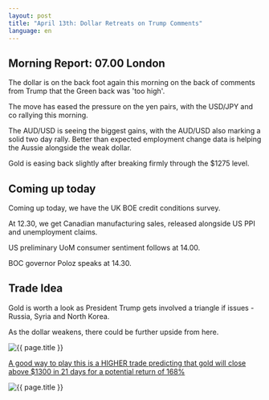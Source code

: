 ```yaml
---
layout: post
title: "April 13th: Dollar Retreats on Trump Comments"
language: en
---
```

## Morning Report: 07.00 London

The dollar is on the back foot again this morning on the back of comments from Trump that the Green back was 'too high'.

The move has eased the pressure on the yen pairs, with the USD/JPY and co rallying this morning. 

The AUD/USD is seeing the biggest gains, with the AUD/USD also marking a solid two day rally. Better than expected employment change data is helping the Aussie alongside the weak dollar. 

Gold is easing back slightly after breaking firmly through the $1275 level.  


## Coming up today

Coming up today, we have the UK BOE credit conditions survey.

At 12.30, we get Canadian manufacturing sales, released alongside US PPI and unemployment claims. 

US preliminary UoM consumer sentiment follows at 14.00. 

BOC governor Poloz speaks at 14.30.


## Trade Idea

Gold is worth a look as President Trump gets involved a triangle if issues - Russia, Syria and North Korea. 

As the dollar weakens, there could be further upside from here. 

<img class="post-image" src="{{ site.url }}/images/2017-04-13_07-01-45.jpg" alt="{{ page.title }}" title="{{ page.title }}">

<a href="%LINK%%?currency=GBP&market=metals&duration_amount=21&duration_units=d&amount=10&amount_type=payout&expiry_type=duration&underlying=frxXAUUSD&formname=higherlower&barrier=1300" target="_blank">A good way to play this is a HIGHER trade predicting that gold will close above $1300 in 21 days for a potential return of 168%</a>

<img class="post-image" src="{{ site.url }}/images/2017-04-13_07-00-14.jpg" alt="{{ page.title }}" title="{{ page.title }}">